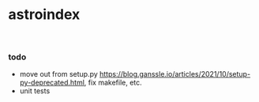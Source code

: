 # astroindex




<br>


### todo

* move out from setup.py https://blog.ganssle.io/articles/2021/10/setup-py-deprecated.html, fix makefile, etc.
* unit tests